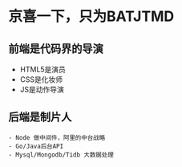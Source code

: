 # 京喜一下，只为BATJTMD

## 前端是代码界的导演
   - HTML5是演员
   - CSS是化妆师
   - JS是动作导演

## 后端是制片人   
    - Node 做中间件，阿里的中台战略
    - Go/Java后台API
    - Mysql/Mongodb/Tidb 大数据处理
    